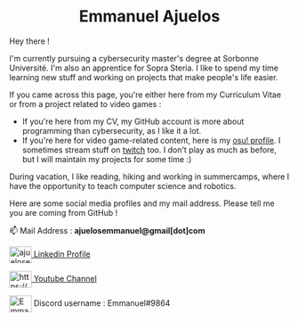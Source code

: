 <h1 align="center">Emmanuel Ajuelos</h1>


Hey there !

I'm currently pursuing a cybersecurity master's degree at Sorbonne Université. I'm also an apprentice for Sopra Steria. I like to spend my time learning new stuff and working on projects that make people's life easier.

If you came across this page, you're either here from my Curriculum Vitae or from a project related to video games :
+ If you're here from my CV, my GitHub account is more about programming than cybersecurity, as I like it a lot.
+ If you're here for video game-related content, here is my [osu! profile](https://osu.ppy.sh/users/10671830). I sometimes stream stuff on [twitch](https://www.twitch.tv/emmanuel_osu) too. I don't play as much as before, but I will maintain my projects for some time :)

During vacation, I like reading, hiking and working in summercamps, where I have the opportunity to teach computer science and robotics.

Here are some social media profiles and my mail address. Please tell me you are coming from GitHub !


📫 Mail Address : **ajuelosemmanuel@gmail[dot]com**

<p align="left">
<a href="https://linkedin.com/in/ajuelosemmanuel" target="blank"><img align="center" src="https://cdn.jsdelivr.net/npm/simple-icons@3.0.1/icons/linkedin.svg" alt="ajuelosemmanuel" height="30" width="40" /> Linkedin Profile </a>

<a href="https://www.youtube.com/channel/UCVevb2P-CmSzbWrJUz8Z7PA" target="blank"><img align="center" src="https://cdn.jsdelivr.net/npm/simple-icons@3.0.1/icons/youtube.svg" alt="https://www.youtube.com/channel/ucvevb2p-cmszbwrjuz8z7pa" height="30" width="40" /> Youtube Channel</a>
  
 <img align="center" src="https://cdn.jsdelivr.net/npm/simple-icons@3.0.1/icons/discord.svg" alt="Emmanuel#9864" height="30" width="40" /> Discord username : Emmanuel#9864 </a>
</p>
